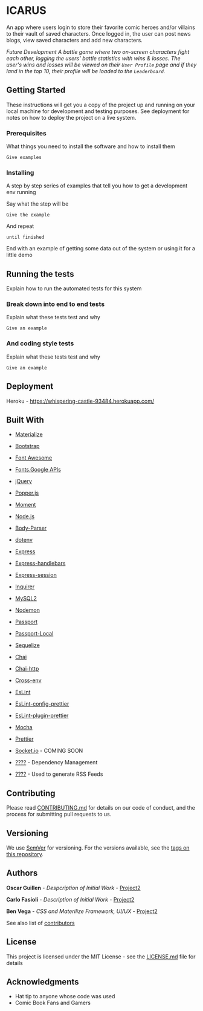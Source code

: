 # ICARUS

An app where users login to store their favorite comic heroes and/or villains to their vault of saved characters. Once logged in, the user can post news blogs, view saved characters and add new characters.

*Future Development
A battle game where two on-screen characters fight each other, logging the users' battle statistics with wins & losses. The user's wins and losses will be viewed on their ```User Profile``` page and if they land in the top 10, their profile will be loaded to the ```Leaderboard```.*

## Getting Started

These instructions will get you a copy of the project up and running on your local machine for development and testing purposes. See deployment for notes on how to deploy the project on a live system.

### Prerequisites

What things you need to install the software and how to install them

```
Give examples
```

### Installing

A step by step series of examples that tell you how to get a development env running

Say what the step will be

```
Give the example
```

And repeat

```
until finished
```

End with an example of getting some data out of the system or using it for a little demo

## Running the tests

Explain how to run the automated tests for this system

### Break down into end to end tests

Explain what these tests test and why

```
Give an example
```

### And coding style tests

Explain what these tests test and why

```
Give an example
```

## Deployment

Heroku - https://whispering-castle-93484.herokuapp.com/ 

## Built With

* [Materialize](https://materializecss.com/getting-started.html)
* [Bootstrap](https://getbootstrap.com/)
* [Font Awesome](https://fontawesome.com/?from=io)
* [Fonts.Google APIs](https://developers.google.com/fonts/docs/getting_started)
* [jQuery](https://jquery.com/download/)
* [Popper.js](https://popper.js.org/popper-documentation.html)
* [Moment](https://momentjs.com/)
* [Node.js](https://nodejs.org/en/download/)
* [Body-Parser](https://www.npmjs.com/package/body-parser)
* [dotenv](https://www.npmjs.com/package/dotenv)
* [Express](https://expressjs.com/en/starter/installing.html)
* [Express-handlebars](https://www.npmjs.com/package/express-handlebars)
* [Express-session](https://www.npmjs.com/package/express-session)
* [Inquirer](https://www.npmjs.com/package/inquirer/v/0.2.3)
* [MySQL2](https://www.npmjs.com/package/mysql2)
* [Nodemon](https://nodemon.io/)
* [Passport](https://www.npmjs.com/package/passport)
* [Passport-Local](https://www.npmjs.com/package/passport-local)
* [Sequelize](https://www.npmjs.com/package/sequelize)
* [Chai](https://www.chaijs.com/)
* [Chai-http](https://www.chaijs.com/plugins/chai-http/)
* [Cross-env](https://www.npmjs.com/package/cross-env)
* [EsLint](https://eslint.org/docs/user-guide/getting-started)
* [EsLint-config-prettier](https://eslint.org/docs/user-guide/configuring)
* [EsLint-plugin-prettier](https://prettier.io/docs/en/eslint.html)
* [Mocha](https://mochajs.org/#installation)
* [Prettier](https://www.npmjs.com/package/prettier)
* [Socket.io](https://socket.io/get-started/chat/) - COMING SOON

* [????](https://maven.apache.org/) - Dependency Management
* [????](https://rometools.github.io/rome/) - Used to generate RSS Feeds

## Contributing

Please read [CONTRIBUTING.md](https://gist.github.com/PurpleBooth/b24679402957c63ec426) for details on our code of conduct, and the process for submitting pull requests to us.

## Versioning

We use [SemVer](http://semver.org/) for versioning. For the versions available, see the [tags on this repository](https://github.com/your/project/tags). 

## Authors
**Oscar Guillen** - *Despcription of Initial Work* - [Project2](https://github.com/Project2)

**Carlo Fasioli** - *Description of Initial Work* - [Project2](https://github.com/Project2)

**Ben Vega** - *CSS and Materilize Framework, UI/UX* - [Project2](https://github.com/Project2)

See also list of [contributors](https://github.com/Project2/contributors)

## License

This project is licensed under the MIT License - see the [LICENSE.md](LICENSE.md) file for details

## Acknowledgments

* Hat tip to anyone whose code was used
* Comic Book Fans and Gamers

